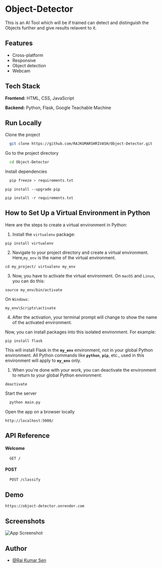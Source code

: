 # Object-Detector
This is an AI Tool which will be if trained can detect and distinguish the Objects further and give results relavent to it.

## Features

- Cross-platform
- Responsive
- Object detection
- Webcam

## Tech Stack

**Frontend:** HTML, CSS, JavaScript

**Backend:** Python, Flask, Google Teachable Machine

## Run Locally

Clone the project

```bash
  git clone https://github.com/RAJKUMARSHRIVASH/Object-Detector.git
```

Go to the project directory

```bash
  cd Object-Detector
```

Install dependencies

```bash
  pip freeze > requirements.txt
```
```
pip install --upgrade pip
```
```
pip install -r requirements.txt
```
## **How to Set Up a Virtual Environment in Python**

Here are the steps to create a virtual environment in Python:
1. Install the `virtualenv` package:
```
pip install virtualenv
```
2. Navigate to your project directory and create a virtual environment. Here,`my_env` is the name of the virtual environment.
```
cd my_project/ virtualenv my_env
```
3. Now, you have to activate the virtual environment. On `macOS` and `Linux`, you can do this:
```
source my_env/bin/activate
```
On `Windows`:
```
my_env\Scripts\activate
```
4. After the activation, your terminal prompt will change to show the name of the activated environment.

Now, you can install packages into this isolated environment. For example:
```
pip install flask
```
This will install Flask in the **`my_env`** environment, not in your global Python environment. All Python commands like **`python`**, **`pip`**, etc., used in this environment will apply to **`my_env`** only.

1. When you're done with your work, you can deactivate the environment to return to your global Python environment:
```
deactivate
```

Start the server

```bash
  python main.py
```

Open the app on a browser locally
```
http://localhost:5000/
```

## API Reference

#### Welcome 

```http
  GET /
```

#### POST

```http
  POST /classify
```

## Demo
```
https://object-detector.onrender.com
```
## Screenshots

![App Screenshot](https://i.imgur.com/wvZyg9E.png)
## Author

- [@Raj Kumar Sen](https://github.com/RAJKUMARSHRIVASH)

